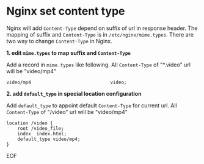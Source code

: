 # Nginx set content type
Nginx will add `Content-Type` depend on suffix of url in response header. The mapping of suffix and `Content-Type` is in
`/etc/nginx/mime.types`. There are two way to change `Content-Type` in Nginx.

**1. edit `mime.types` to map suffix and `Content-Type`**

Add a record in `mime.types` like following. All `Content-Type` of "*.video" url will be "video/mp4" 
```
video/mp4                             video; 
```

**2. add `default_type` in special location configuration**

Add `default_type` to appoint default `Content-Type` for current url. All `Content-Type` of "/video" url will be "video/mp4" 
```
location /video {
    root /video_file;
    index  index.html;
    default_type video/mp4;
}
```

EOF